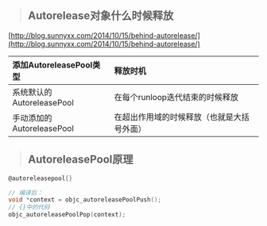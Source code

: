 > ## Autorelease对象什么时候释放

[http://blog.sunnyxx.com/2014/10/15/behind-autorelease/](http://blog.sunnyxx.com/2014/10/15/behind-autorelease/)

| 添加AutoreleasePool类型 | 释放时机 |
| :--- | :--- |
| 系统默认的AutoreleasePool | 在每个runloop迭代结束的时候释放 |
| 手动添加的AutoreleasePool | 在超出作用域的时候释放（也就是大括号外面） |

> ## AutoreleasePool原理

```objectivec
@autoreleasepool{}

// 编译后：
void *context = objc_autoreleasePoolPush();
// {}中的代码
objc_autoreleasePoolPop(context);

```



